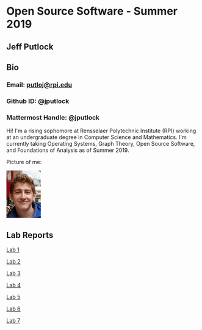 # Open Source Software - Summer 2019
## Jeff Putlock

## Bio

### Email: putloj@rpi.edu
### Github ID: @jputlock
### Mattermost Handle: @jputlock

Hi! I'm a rising sophomore at Rensselaer Polytechnic Institute (RPI) working at an undergraduate degree in Computer Science and Mathematics. I'm currently taking Operating Systems, Graph Theory, Open Source Software, and Foundations of Analysis as of Summer 2019.

Picture of me:

![jeff](labs/lab01/images/joff.png)


## Lab Reports

[Lab 1](labs/lab01/lab01.md)

[Lab 2](labs/lab02/lab02.md)

[Lab 3](labs/lab03/lab03.md)

[Lab 4](labs/lab04/lab04.md)

[Lab 5](labs/lab05/lab05.md)

[Lab 6](labs/lab06/lab06.md)

[Lab 7](labs/lab07/lab07.md)
